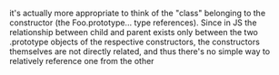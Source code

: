 it's actually more appropriate to think of the "class" belonging to the constructor (the Foo.prototype... type references). Since in JS the relationship between child and parent exists only between the two .prototype objects of the respective constructors, the constructors themselves are not directly related, and thus there's no simple way to relatively reference one from the other
